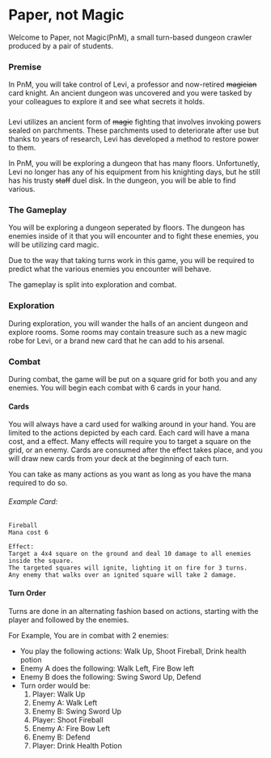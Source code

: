# Paper, not Magic

Welcome to Paper, not Magic(PnM), a small turn-based dungeon crawler produced by a pair of students.
### Premise
In PnM, you will take control of Levi, a professor and now-retired ~~magician~~ card knight. An ancient dungeon was uncovered and you were tasked by your colleagues to explore it and see what secrets it holds.

###
Levi utilizes an ancient form of ~~magic~~ fighting that involves invoking powers sealed on parchments. These parchments used to deteriorate after use but thanks to years of research, Levi has developed a method to restore power to them.

In PnM, you will be exploring a dungeon that has many floors. Unfortunetly, Levi no longer has any of his equipment from his knighting days, but he still has his trusty ~~staff~~ duel disk. In the dungeon, you will be able to find various.

### The Gameplay

You will be exploring a dungeon seperated by floors. The dungeon has enemies inside of it that you will encounter and to fight these enemies, you will be utilizing card magic.

Due to the way that taking turns work in this game, you will be required to predict what the various enemies you encounter will behave.

The gameplay is split into exploration and combat.

### Exploration
During exploration, you will wander the halls of an ancient dungeon and explore rooms. Some rooms may contain treasure such as a new magic robe for Levi, or a brand new card that he can add to his arsenal.

### Combat
During combat, the game will be put on a square grid for both you and any enemies. You will begin each combat with 6 cards in your hand.

#### Cards
You will always have a card used for walking around in your hand. 
You are limited to the actions depicted by each card.
Each card will have a mana cost, and a effect. 
Many effects will require you to target a square on the grid, or an enemy. 
Cards are consumed after the effect takes place, and you will draw new cards from your deck at the beginning of each turn.

You can take as many actions as you want as long as you have the mana required to do so.

###### Example Card:
```
Fireball
Mana cost 6

Effect: 
Target a 4x4 square on the ground and deal 10 damage to all enemies inside the square.
The targeted squares will ignite, lighting it on fire for 3 turns.
Any enemy that walks over an ignited square will take 2 damage.
```


#### Turn Order

Turns are done in an alternating fashion based on actions, starting with the player and followed by the enemies.

For Example, You are in combat with 2 enemies:
- You play the following actions: Walk Up, Shoot Fireball, Drink health potion
- Enemy A does the following: Walk Left, Fire Bow left
- Enemy B does the following: Swing Sword Up, Defend
- Turn order would be:
  1. Player: Walk Up
  2. Enemy A: Walk Left
  3. Enemy B: Swing Sword Up
  4. Player: Shoot Fireball
  5. Enemy A: Fire Bow Left
  6. Enemy B: Defend
  7. Player: Drink Health Potion







